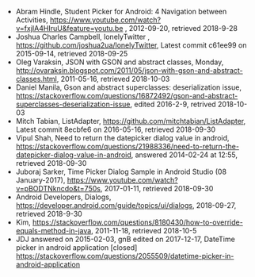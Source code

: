 * Abram Hindle, Student Picker for Android: 4 Navigation between Activities, https://www.youtube.com/watch?v=fxjIA4HIruU&feature=youtu.be , 2012-09-20, retrieved 2018-9-28
* Joshua Charles Campbell, lonelyTwitter , https://github.com/joshua2ua/lonelyTwitter, Latest commit c61ee99  on 2015-09-14, retrieved 2018-09-25
* Oleg Varaksin, JSON with GSON and abstract classes, Monday, http://ovaraksin.blogspot.com/2011/05/json-with-gson-and-abstract-classes.html, 2011-05-16, retrieved 2018-10-03
* Daniel Manila, Gson and abstract superclasses: deserialization issue, https://stackoverflow.com/questions/16872492/gson-and-abstract-superclasses-deserialization-issue, edited 2016-2-9, retrived 2018-10-03
* Mitch Tabian, ListAdapter, https://github.com/mitchtabian/ListAdapter, Latest commit 8ecbfe6  on 2016-05-16, retrieved 2018-09-30
* Vipul Shah, Need to return the datepicker dialog value in android, https://stackoverflow.com/questions/21988336/need-to-return-the-datepicker-dialog-value-in-android, answered 2014-02-24 at 12:55, retrieved 2018-09-30
* Juboraj Sarker, Time Picker Dialog Sample in Android Studio (08 January-2017), https://www.youtube.com/watch?v=pBODTNkncdo&t=750s, 2017-01-11, retrieved 2018-09-30
* Android Developers, Dialogs, https://developer.android.com/guide/topics/ui/dialogs, 2018-09-27, retrieved 2018-9-30
* Kim, https://stackoverflow.com/questions/8180430/how-to-override-equals-method-in-java, 2011-11-18, retrieved 2018-10-5
* JDJ answered on  2015-02-03, gnB edited on 2017-12-17, DateTime picker in android application [closed] https://stackoverflow.com/questions/2055509/datetime-picker-in-android-application
